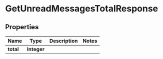 
# GetUnreadMessagesTotalResponse

## Properties
Name | Type | Description | Notes
------------ | ------------- | ------------- | -------------
**total** | **Integer** |  | 



